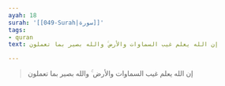```yaml
---
ayah: 18
surah: '[[049-Surah|سورة]]'
tags:
- quran
text: إن الله يعلم غيب السماوات والأرض ۚ والله بصير بما تعملون

---
```

> إن الله يعلم غيب السماوات والأرض ۚ والله بصير بما تعملون
